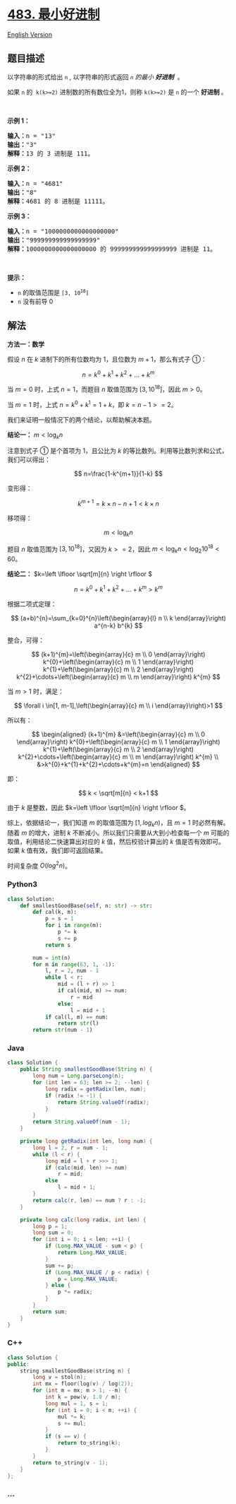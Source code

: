 # [483. 最小好进制](https://leetcode.cn/problems/smallest-good-base)

[English Version](/solution/0400-0499/0483.Smallest%20Good%20Base/README_EN.md)

## 题目描述

<!-- 这里写题目描述 -->

<p>以字符串的形式给出 <code>n</code>&nbsp;, 以字符串的形式返回<em> <code>n</code> 的最小 <strong>好进制</strong> </em>&nbsp;。</p>

<p>如果 <code>n</code> 的 &nbsp;<code>k(k&gt;=2)</code>&nbsp;进制数的所有数位全为1，则称&nbsp;<code>k(k&gt;=2)</code>&nbsp;是 <code>n</code> 的一个&nbsp;<strong>好进制&nbsp;</strong>。</p>

<p>&nbsp;</p>

<p><strong>示例 1：</strong></p>

<pre>
<strong>输入：</strong>n = "13"
<strong>输出：</strong>"3"
<strong>解释：</strong>13 的 3 进制是 111。
</pre>

<p><strong>示例 2：</strong></p>

<pre>
<strong>输入：</strong>n = "4681"
<strong>输出：</strong>"8"
<strong>解释：</strong>4681 的 8 进制是 11111。
</pre>

<p><strong>示例 3：</strong></p>

<pre>
<strong>输入：</strong>n = "1000000000000000000"
<strong>输出：</strong>"999999999999999999"
<strong>解释：</strong>1000000000000000000 的 999999999999999999 进制是 11。
</pre>

<p>&nbsp;</p>

<p><strong>提示：</strong></p>

<ul>
	<li><code>n</code> 的取值范围是&nbsp;<code>[3, 10<sup>18</sup>]</code></li>
	<li><code>n</code> 没有前导 0</li>
</ul>

## 解法

<!-- 这里可写通用的实现逻辑 -->

**方法一：数学**

假设 $n$ 在 $k$ 进制下的所有位数均为 $1$，且位数为 $m+1$，那么有式子 ①：

$$
n=k^0+k^1+k^2+...+k^m
$$

当 $m=0$ 时，上式 $n=1$，而题目 $n$ 取值范围为 $[3, 10^{18}]$，因此 $m>0$。

当 $m=1$ 时，上式 $n=k^0+k^1=1+k$，即 $k=n-1>=2$。

我们来证明一般情况下的两个结论，以帮助解决本题。

**结论一：** $m<\log _{k} n$

注意到式子 ① 是个首项为 $1$，且公比为 $k$ 的等比数列。利用等比数列求和公式，我们可以得出：

$$
n=\frac{1-k^{m+1}}{1-k}
$$

变形得：

$$
k^{m+1}=k \times n-n+1 < k \times n
$$

移项得：

$$
m<\log _{k} n
$$

题目 $n$ 取值范围为 $[3, 10^{18}]$，又因为 $k>=2$，因此 $m<\log _{k} n<\log _{2} 10^{18}<60$。

**结论二：** $k=\left \lfloor \sqrt[m]{n} \right \rfloor $

$$
n=k^0+k^1+k^2+...+k^m>k^m
$$

根据二项式定理：

$$
(a+b)^{n}=\sum_{k=0}^{n}\left(\begin{array}{l}
n \\
k
\end{array}\right) a^{n-k} b^{k}
$$

整合，可得：

$$
(k+1)^{m}=\left(\begin{array}{c}
m \\
0
\end{array}\right) k^{0}+\left(\begin{array}{c}
m \\
1
\end{array}\right) k^{1}+\left(\begin{array}{c}
m \\
2
\end{array}\right) k^{2}+\cdots+\left(\begin{array}{c}
m \\
m
\end{array}\right) k^{m}
$$

当 $m>1$ 时，满足：

$$
\forall i \in[1, m-1],\left(\begin{array}{c}
m \\
i
\end{array}\right)>1
$$

所以有：

$$
\begin{aligned}
(k+1)^{m} &=\left(\begin{array}{c}
m \\
0
\end{array}\right) k^{0}+\left(\begin{array}{c}
m \\
1
\end{array}\right) k^{1}+\left(\begin{array}{c}
m \\
2
\end{array}\right) k^{2}+\cdots+\left(\begin{array}{c}
m \\
m
\end{array}\right) k^{m} \\
&>k^{0}+k^{1}+k^{2}+\cdots+k^{m}=n
\end{aligned}
$$

即：

$$
k < \sqrt[m]{n} < k+1
$$

由于 $k$ 是整数，因此 $k=\left \lfloor \sqrt[m]{n} \right \rfloor $。

综上，依据结论一，我们知道 $m$ 的取值范围为 $[1,log_{k}n)$，且 $m=1$ 时必然有解。随着 $m$ 的增大，进制 $k$ 不断减小。所以我们只需要从大到小检查每一个 $m$ 可能的取值，利用结论二快速算出对应的 $k$ 值，然后校验计算出的 $k$ 值是否有效即可。如果 $k$ 值有效，我们即可返回结果。

时间复杂度 $O(log^{2}n)$。

<!-- tabs:start -->

### **Python3**

<!-- 这里可写当前语言的特殊实现逻辑 -->

```python
class Solution:
    def smallestGoodBase(self, n: str) -> str:
        def cal(k, m):
            p = s = 1
            for i in range(m):
                p *= k
                s += p
            return s

        num = int(n)
        for m in range(63, 1, -1):
            l, r = 2, num - 1
            while l < r:
                mid = (l + r) >> 1
                if cal(mid, m) >= num:
                    r = mid
                else:
                    l = mid + 1
            if cal(l, m) == num:
                return str(l)
        return str(num - 1)
```

### **Java**

<!-- 这里可写当前语言的特殊实现逻辑 -->

```java
class Solution {
    public String smallestGoodBase(String n) {
        long num = Long.parseLong(n);
        for (int len = 63; len >= 2; --len) {
            long radix = getRadix(len, num);
            if (radix != -1) {
                return String.valueOf(radix);
            }
        }
        return String.valueOf(num - 1);
    }

    private long getRadix(int len, long num) {
        long l = 2, r = num - 1;
        while (l < r) {
            long mid = l + r >>> 1;
            if (calc(mid, len) >= num)
                r = mid;
            else
                l = mid + 1;
        }
        return calc(r, len) == num ? r : -1;
    }

    private long calc(long radix, int len) {
        long p = 1;
        long sum = 0;
        for (int i = 0; i < len; ++i) {
            if (Long.MAX_VALUE - sum < p) {
                return Long.MAX_VALUE;
            }
            sum += p;
            if (Long.MAX_VALUE / p < radix) {
                p = Long.MAX_VALUE;
            } else {
                p *= radix;
            }
        }
        return sum;
    }
}
```

### **C++**

```cpp
class Solution {
public:
    string smallestGoodBase(string n) {
        long v = stol(n);
        int mx = floor(log(v) / log(2));
        for (int m = mx; m > 1; --m) {
            int k = pow(v, 1.0 / m);
            long mul = 1, s = 1;
            for (int i = 0; i < m; ++i) {
                mul *= k;
                s += mul;
            }
            if (s == v) {
                return to_string(k);
            }
        }
        return to_string(v - 1);
    }
};
```

### **...**

```

```

<!-- tabs:end -->
